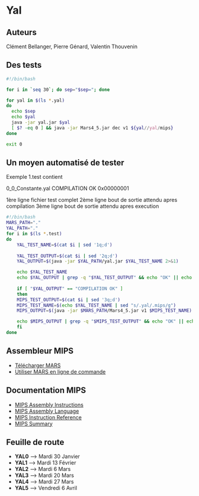 # Yal

## Auteurs
Clément Bellanger, Pierre Génard, Valentin Thouvenin

## Des tests
```bash
#!/bin/bash

for i in `seq 30`; do sep="$sep="; done

for yal in $(ls *.yal)
do
  echo $sep
  echo $yal
  java -jar yal.jar $yal
  [ $? -eq 0 ] && java -jar Mars4_5.jar dec v1 ${yal//yal/mips}
done

exit 0
```

## Un moyen automatisé de tester
Exemple 1.test contient

0_0_Constante.yal
COMPILATION OK
0x00000001

1ère ligne fichier test complet
2ème ligne bout de sortie attendu apres compilation
3ème ligne bout de sortie attendu apres execution


```bash
#!/bin/bash
MARS_PATH="."
YAL_PATH="."
for i in $(ls *.test)
do
    YAL_TEST_NAME=$(cat $i | sed '1q;d')
    
    YAL_TEST_OUTPUT=$(cat $i | sed '2q;d')
    YAL_OUTPUT=$(java -jar $YAL_PATH/yal.jar $YAL_TEST_NAME 2>&1)

    echo $YAL_TEST_NAME
    echo $YAL_OUTPUT | grep -q "$YAL_TEST_OUTPUT" && echo "OK" || echo "PAS OK"
    
    if [ "$YAL_OUTPUT" == "COMPILATION OK" ]
    then
	MIPS_TEST_OUTPUT=$(cat $i | sed '3q;d')
	MIPS_TEST_NAME=$(echo $YAL_TEST_NAME | sed "s/.yal/.mips/g")
	MIPS_OUTPUT=$(java -jar $MARS_PATH/Mars4_5.jar v1 $MIPS_TEST_NAME)

	echo $MIPS_OUTPUT | grep -q "$MIPS_TEST_OUTPUT" && echo "OK" || echo "PAS OK"
    fi
done

```


## Assembleur MIPS
- [Télécharger MARS](http://courses.missouristate.edu/KenVollmar/MARS/download.htm)
- [Utiliser MARS en ligne de commande](https://courses.missouristate.edu/KenVollmar/mars/Help/MarsHelpCommand.html)

## Documentation MIPS
- [MIPS Assembly Instructions](https://www2.cs.duke.edu/courses/fall13/compsci250/MIPS-ASM.pdf)
- [MIPS Assembly Language](http://service.scs.carleton.ca/sivarama/org_book/org_book_web/slides/chap_1_versions/ch15_1.pdf)
- [MIPS Instruction Reference](http://www.mrc.uidaho.edu/mrc/people/jff/digital/MIPSir.html)
- [MIPS Summary](http://www.cs.tufts.edu/comp/140/lectures/Day_3/mips_summary.pdf)

## Feuille de route
- **YAL0** --> Mardi 30 Janvier
- **YAL1** --> Mardi 13 Février
- **YAL2** --> Mardi 6 Mars
- **YAL3** --> Mardi 20 Mars
- **YAL4** --> Mardi 27 Mars
- **YAL5** --> Vendredi 6 Avril


